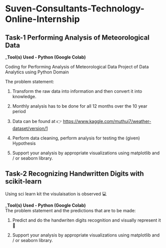 # Suven-Consultants-Technology-Online-Internship
## Task-1 Performing Analysis of Meteorological Data

_**Tool(s) Used - Python (Google Colab)**                                                                                                                                           

Coding for Performing Analysis of Meteorological Data Project of Data Analytics using Python Domain

The problem statement:

1. Transform the raw data into information and then convert it into knowledge.

2.  Monthly analysis has to be done for all 12 months over the 10 year period

3. Data can be found at :point_right: https://www.kaggle.com/muthuj7/weather-dataset/version/1

4. Perform data cleaning, perform analysis for testing the (given) Hypothesis

5. Support your analysis by appropriate visualizations using matplotlib and / or seaborn library.

## Task-2 Recognizing Handwritten Digits with scikit-learn

Using sci learn kit the visulaisation is observed :computer:

_**Tool(s) Used - Python (Google Colab)**                                                                                                                                                                                                                                          
The problem statement and the predictions that are to be made:

1. Predict and do the handwriten digits recognition and visually represent it :bookmark:

2. Support your analysis by appropriate visualizations using matplotlib and / or seaborn library.
